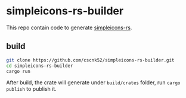 # simpleicons-rs-builder

This repo contain code to generate [simpleicons-rs](https://crates.io/crates/simpleicons-rs).

## build

```bash
git clone https://github.com/cscnk52/simpleicons-rs-builder.git
cd simpleicons-rs-builder
cargo run
```

After build, the crate will generate under `build/crates` folder, run `cargo publish` to publish it.
